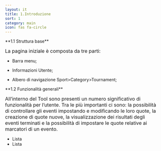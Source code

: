 ```yaml
---
layout: it
title: 1.Introduzione
sort: 1
category: main
icon: fas fa-circle
---
```

<p class="message">
    
</p>
**1.1 Struttura base**

<font size="3">La pagina iniziale è composta da tre parti:</font>

- Barra menu;

- Informazioni Utente;

- Albero di navigazione Sport>Category>Tournament;



<p class="message">
  
</p>
  **1.2  Funzionalità generali**

<font size="3">All’interno del Tool sono presenti un numero significativo di funzionalità per l’utente. Tra le più importanti ci sono: la possibilità di controllare gli eventi impostando e modificando le loro quote, la creazione di quote nuove, la visualizzazione dei risultati degli eventi terminati e la possibilità di impostare le quote relative ai marcatori di un evento.</font>





- Lista
- Lista

